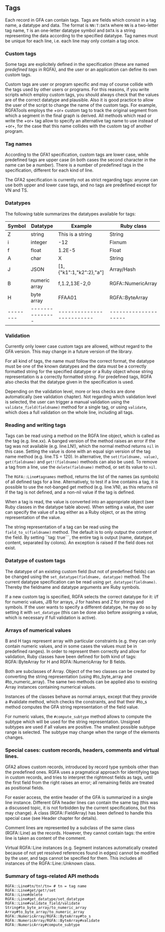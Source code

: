 ## Tags

Each record in GFA can contain tags. Tags are fields which consist in a tag
name, a datatype and data.  The format is ```NN:T:DATA``` where ``NN`` is a
two-letter tag name, ```T``` is an one-letter datatype symbol and ```DATA``` is
a string representing the data according to the specified datatype.  Tag names
must be unique for each line, i.e. each line may only contain a tag once.

### Custom tags

Some tags are explicitely defined in the specification (these are named
_predefined tags_ in RGFA), and the user or an application can define its own
custom tags.

Custom tags are user or program specific and may of course collide with the
tags used by other users or programs. For this reasons, if you write scripts
which employ custom tags, you should always check that the values are
of the correct datatype and plausible. Also it is good practice to allow the
user of the script to change the name of the custom tags. For example,
RGFATools employs the +or+ custom tag to track the original segment from
which a segment in the final graph is derived. All methods which read or write
the +or+ tag allow to specify an alternative tag name to use instead of +or+,
for the case that this name collides with the custom tag of another program.

### Tag names

According to the GFA1 specification, custom tags are lower case, while
predefined tags are upper case (in both cases the second character in the name
can be a number).  There is a number of predefined tags in the specification,
different for each kind of line.

The GFA2 specification is currently not as strict regarding tags: anyone can
use both upper and lower case tags, and no tags are predefined except for VN
and TS.

### Datatypes

The following table summarizes the datatypes available for tags:

| Symbol | Datatype      | Example                 | Ruby class         |
|--------|---------------|-------------------------|--------------------|
| Z      | string        | This is a string        | String             |
| i      | integer       | -12                     | Fixnum             |
| f      | float         | 1.2E-5                  | Float              |
| A      | char          | X                       | String             |
| J      | JSON          | [1,{"k1":1,"k2":2},"a"] | Array/Hash         |
| B      | numeric array | f,1.2,13E-2,0           | RGFA::NumericArray |
| H      | byte array    | FFAA01                  | RGFA::ByteArray    |
|--------|---------------|-------------------------|--------------------|

### Validation

Currently only lower case custom tags are allowed, without regard to the GFA
version. This may change in a future version of the library.

For all kind of tags, the name must follow the correct format, the datatype
must be one of the known datatypes and the data must be a correctly formatted
string for the specified datatype or a Ruby object whose string representation
is a correctly formatted string.  For predefined tags, RGFA also checks that
the datatype given in the specification is used.

Depending on the validation level, more or less checks are done automatically
(see validation chapter).  Not regarding which validation level is selected,
the user can trigger a manual validation using the
```validate_field(fieldname)``` method for a single tag, or using
```validate```, which does a full validation on the whole line, including all
tags.

### Reading and writing tags

Tags can be read using a method on the RGFA line object, which is called as the
tag (e.g. line.xx). A banged version of the method raises an error if the
tag was not available (e.g. line.LN!), which the normal method returns
```nil``` in this case. Setting the value is done with an equal sign version of
the tag name method (e.g. line.TS = 120).  In alternative, the
```set(fieldname, value)```, ```get(fieldname)``` and ```get!(fieldname)```
methods can also be used.  To remove a tag from a line, use the
```delete(fieldname)``` method, or set its value to ```nil```.

The ```RGFA::Line#tagnames``` method, returns the list of the names (as
symbols) of all defined tags for a line.  Alternatively, to test if a line
contains a tag, it is possible to use the not-banged get method (e.g. line.VN),
as this returns nil if the tag is not defined, and a non-nil value if the tag
is defined.

When a tag is read, the value is converted into an appropriate object (see Ruby
classes in the datatype table above). When setting a value, the user can
specify the value of a tag either as a Ruby object, or as the string
representation of the value.

The string representation of a tag can be read using the
```field_to_s(fieldname)``` method. The default is to only output the content
of the field. By setting ``tag: true```, the entire tag is output (name,
datatype, content, separated by colons).  An exception is raised if the field
does not exist.

### Datatype of custom tags

The datatype of an existing custom field (but not of predefined fields) can be
changed using the ```set_datatype(fieldname, datatype)``` method.  The current
datatype specification can be read using ```get_datatype(fieldname)```. Thereby
the fieldname and datatype arguments are Ruby symbols.

If a new custom tag is specified, RGFA selects the correct datatype for it: i/f
for numeric values, J/B for arrays, J for hashes and Z for strings and symbols.
If the user wants to specify a different datatype, he may do so by setting it
with ```set_datatype``` (this can be done also before assigning a value, which
is necessary if full validation is active).

### Arrays of numerical values

B and H tags represent array with particular constraints (e.g. they can only
contain numeric values, and in some cases the values must be in predefined
ranges).  In order to represent them correctly and allow for validation, Ruby
classes have been defined for both kind of tags: RGFA::ByteArray for H and
RGFA::NumericArray for B fields.

Both are subclasses of Array.  Object of the two classes can be created by
converting the string representation (using #to_byte_array and
#to_numeric_array). The same two methods can be applied also to existing Array
instances containing numerical values.

Instances of the classes behave as normal arrays, except that they provide a
#validate method, which checks the constraints, and that their #to_s method
computes the GFA string representation of the field value.

For numeric values, the ```#compute_subtype``` method allows to compute the
subtype which will be used for the string representation.  Unsigned subtypes
are used if all values are positive.  The smallest possible subtype range is
selected.  The subtype may change when the range of the elements changes.

### Special cases: custom records, headers, comments and virtual lines.

GFA2 allows custom records, introduced by record type symbols other than the
predefined ones. RGFA uses a pragmatical approach for identifying tags in
custom records, and tries to interpret the rightmost fields as tags, until the
first field from the right raises an error; all remaining fields are treated as
positional fields.

For easier access, the entire header of the GFA is summarized in a single line
instance. Different GFA header lines can contain the same tag (this was a
discussed topic, it is not forbidden by the current specifications, but this
may change). A class (RGFA::FieldArray) has been defined to handle this special
case (see Header chapter for details).

Comment lines are represented by a subclass of the same class (RGFA::Line) as
the records. However, they cannot contain tags: the entire line is taken as
content of the comment.

Virtual RGFA::Line instances (e.g. Segment instances automatically created
because of not yet resolved references found in edges) cannot be modified by
the user, and tags cannot be specified for them. This includes all instances of
the RGFA::Line::Unknown class.

### Summary of tags-related API methods

```
RGFA::Line#tn/tn!/tn= # tn = tag name
RGFA::Line#get/get!/set
RGFA::Line#delete
RGFA::Line#get_datatype/set_datatype
RGFA::Line#validate_field/validate
String#to_byte_array/to_numeric_array
Array#to_byte_array/to_numeric_array
RGFA::NumericArray/RGFA::ByteArray#to_s
RGFA::NumericArray/RGFA::ByteArray#validate
RGFA::NumericArray#compute_subtype
```
